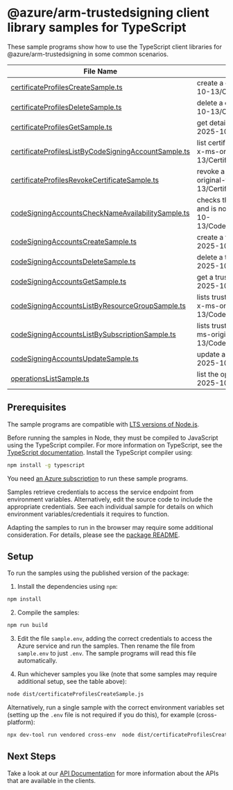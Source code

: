 # @azure/arm-trustedsigning client library samples for TypeScript

These sample programs show how to use the TypeScript client libraries for @azure/arm-trustedsigning in some common scenarios.

| **File Name**                                                                                             | **Description**                                                                                                                                                |
| --------------------------------------------------------------------------------------------------------- | -------------------------------------------------------------------------------------------------------------------------------------------------------------- |
| [certificateProfilesCreateSample.ts][certificateprofilescreatesample]                                     | create a certificate profile. x-ms-original-file: 2025-10-13/CertificateProfiles_Create.json                                                                   |
| [certificateProfilesDeleteSample.ts][certificateprofilesdeletesample]                                     | delete a certificate profile. x-ms-original-file: 2025-10-13/CertificateProfiles_Delete.json                                                                   |
| [certificateProfilesGetSample.ts][certificateprofilesgetsample]                                           | get details of a certificate profile. x-ms-original-file: 2025-10-13/CertificateProfiles_Get.json                                                              |
| [certificateProfilesListByCodeSigningAccountSample.ts][certificateprofileslistbycodesigningaccountsample] | list certificate profiles under a trusted signing account. x-ms-original-file: 2025-10-13/CertificateProfiles_ListByCodeSigningAccount.json                    |
| [certificateProfilesRevokeCertificateSample.ts][certificateprofilesrevokecertificatesample]               | revoke a certificate under a certificate profile. x-ms-original-file: 2025-10-13/CertificateProfiles_RevokeCertificate.json                                    |
| [codeSigningAccountsCheckNameAvailabilitySample.ts][codesigningaccountschecknameavailabilitysample]       | checks that the trusted signing account name is valid and is not already in use. x-ms-original-file: 2025-10-13/CodeSigningAccounts_CheckNameAvailability.json |
| [codeSigningAccountsCreateSample.ts][codesigningaccountscreatesample]                                     | create a trusted Signing Account. x-ms-original-file: 2025-10-13/CodeSigningAccounts_Create.json                                                               |
| [codeSigningAccountsDeleteSample.ts][codesigningaccountsdeletesample]                                     | delete a trusted signing account. x-ms-original-file: 2025-10-13/CodeSigningAccounts_Delete.json                                                               |
| [codeSigningAccountsGetSample.ts][codesigningaccountsgetsample]                                           | get a trusted Signing Account. x-ms-original-file: 2025-10-13/CodeSigningAccounts_Get.json                                                                     |
| [codeSigningAccountsListByResourceGroupSample.ts][codesigningaccountslistbyresourcegroupsample]           | lists trusted signing accounts within a resource group. x-ms-original-file: 2025-10-13/CodeSigningAccounts_ListByResourceGroup.json                            |
| [codeSigningAccountsListBySubscriptionSample.ts][codesigningaccountslistbysubscriptionsample]             | lists trusted signing accounts within a subscription. x-ms-original-file: 2025-10-13/CodeSigningAccounts_ListBySubscription.json                               |
| [codeSigningAccountsUpdateSample.ts][codesigningaccountsupdatesample]                                     | update a trusted signing account. x-ms-original-file: 2025-10-13/CodeSigningAccounts_Update.json                                                               |
| [operationsListSample.ts][operationslistsample]                                                           | list the operations for the provider x-ms-original-file: 2025-10-13/Operations_List.json                                                                       |

## Prerequisites

The sample programs are compatible with [LTS versions of Node.js](https://github.com/nodejs/release#release-schedule).

Before running the samples in Node, they must be compiled to JavaScript using the TypeScript compiler. For more information on TypeScript, see the [TypeScript documentation][typescript]. Install the TypeScript compiler using:

```bash
npm install -g typescript
```

You need [an Azure subscription][freesub] to run these sample programs.

Samples retrieve credentials to access the service endpoint from environment variables. Alternatively, edit the source code to include the appropriate credentials. See each individual sample for details on which environment variables/credentials it requires to function.

Adapting the samples to run in the browser may require some additional consideration. For details, please see the [package README][package].

## Setup

To run the samples using the published version of the package:

1. Install the dependencies using `npm`:

```bash
npm install
```

2. Compile the samples:

```bash
npm run build
```

3. Edit the file `sample.env`, adding the correct credentials to access the Azure service and run the samples. Then rename the file from `sample.env` to just `.env`. The sample programs will read this file automatically.

4. Run whichever samples you like (note that some samples may require additional setup, see the table above):

```bash
node dist/certificateProfilesCreateSample.js
```

Alternatively, run a single sample with the correct environment variables set (setting up the `.env` file is not required if you do this), for example (cross-platform):

```bash
npx dev-tool run vendored cross-env  node dist/certificateProfilesCreateSample.js
```

## Next Steps

Take a look at our [API Documentation][apiref] for more information about the APIs that are available in the clients.

[certificateprofilescreatesample]: https://github.com/Azure/azure-sdk-for-js/blob/main/sdk/trustedsigning/arm-trustedsigning/samples/v1/typescript/src/certificateProfilesCreateSample.ts
[certificateprofilesdeletesample]: https://github.com/Azure/azure-sdk-for-js/blob/main/sdk/trustedsigning/arm-trustedsigning/samples/v1/typescript/src/certificateProfilesDeleteSample.ts
[certificateprofilesgetsample]: https://github.com/Azure/azure-sdk-for-js/blob/main/sdk/trustedsigning/arm-trustedsigning/samples/v1/typescript/src/certificateProfilesGetSample.ts
[certificateprofileslistbycodesigningaccountsample]: https://github.com/Azure/azure-sdk-for-js/blob/main/sdk/trustedsigning/arm-trustedsigning/samples/v1/typescript/src/certificateProfilesListByCodeSigningAccountSample.ts
[certificateprofilesrevokecertificatesample]: https://github.com/Azure/azure-sdk-for-js/blob/main/sdk/trustedsigning/arm-trustedsigning/samples/v1/typescript/src/certificateProfilesRevokeCertificateSample.ts
[codesigningaccountschecknameavailabilitysample]: https://github.com/Azure/azure-sdk-for-js/blob/main/sdk/trustedsigning/arm-trustedsigning/samples/v1/typescript/src/codeSigningAccountsCheckNameAvailabilitySample.ts
[codesigningaccountscreatesample]: https://github.com/Azure/azure-sdk-for-js/blob/main/sdk/trustedsigning/arm-trustedsigning/samples/v1/typescript/src/codeSigningAccountsCreateSample.ts
[codesigningaccountsdeletesample]: https://github.com/Azure/azure-sdk-for-js/blob/main/sdk/trustedsigning/arm-trustedsigning/samples/v1/typescript/src/codeSigningAccountsDeleteSample.ts
[codesigningaccountsgetsample]: https://github.com/Azure/azure-sdk-for-js/blob/main/sdk/trustedsigning/arm-trustedsigning/samples/v1/typescript/src/codeSigningAccountsGetSample.ts
[codesigningaccountslistbyresourcegroupsample]: https://github.com/Azure/azure-sdk-for-js/blob/main/sdk/trustedsigning/arm-trustedsigning/samples/v1/typescript/src/codeSigningAccountsListByResourceGroupSample.ts
[codesigningaccountslistbysubscriptionsample]: https://github.com/Azure/azure-sdk-for-js/blob/main/sdk/trustedsigning/arm-trustedsigning/samples/v1/typescript/src/codeSigningAccountsListBySubscriptionSample.ts
[codesigningaccountsupdatesample]: https://github.com/Azure/azure-sdk-for-js/blob/main/sdk/trustedsigning/arm-trustedsigning/samples/v1/typescript/src/codeSigningAccountsUpdateSample.ts
[operationslistsample]: https://github.com/Azure/azure-sdk-for-js/blob/main/sdk/trustedsigning/arm-trustedsigning/samples/v1/typescript/src/operationsListSample.ts
[apiref]: https://learn.microsoft.com/javascript/api/@azure/arm-trustedsigning?view=azure-node-preview
[freesub]: https://azure.microsoft.com/free/
[package]: https://github.com/Azure/azure-sdk-for-js/tree/main/sdk/trustedsigning/arm-trustedsigning/README.md
[typescript]: https://www.typescriptlang.org/docs/home.html
